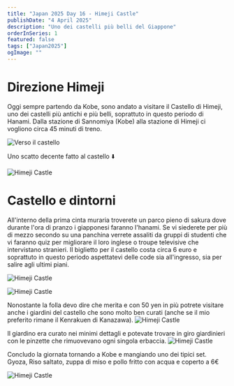 ```yaml
---
title: "Japan 2025 Day 16 - Himeji Castle"
publishDate: "4 April 2025"
description: "Uno dei castelli più belli del Giappone"
orderInSeries: 1
featured: false
tags: ["Japan2025"]
ogImage: ""
---
```


# Direzione Himeji
Oggi sempre partendo da Kobe, sono andato a visitare il Castello di Himeji, uno dei castelli  più antichi e più belli, soprattuto in questo periodo di Hanami.
Dalla stazione di Sannomiya (Kobe) alla stazione di Himeji ci vogliono circa 45 minuti di treno.

![Verso il castello](/images/jap-2025-assets/jap-04-04-p1.JPG)

Uno scatto decente fatto al castello ⬇️

![Himeji Castle](/images/jap-2025-assets/jap-04-04-p2.JPG)

# Castello e dintorni

All'interno della prima cinta muraria troverete un parco pieno di sakura dove durante l'ora di pranzo i giapponesi faranno l'hanami. Se vi siederete per più di mezzo secondo su una panchina verrete assaliti da gruppi di studenti che vi faranno quiz per migliorare il loro inglese o troupe televisive che intervistano stranieri. 
Il biglietto per il castello costa circa 6 euro e soprattuto in questo periodo aspettatevi delle code sia all'ingresso, sia per salire agli ultimi piani.

![Himeji Castle](/images/jap-2025-assets/jap-04-04-p3.JPG)

![Himeji Castle](/images/jap-2025-assets/jap-04-04-p4.JPG)


Nonostante la folla devo dire che merita e con 50 yen in più potrete visitare anche i giardini del castello che sono molto ben curati (anche se il mio preferito rimane il Kenrakuen di Kanazawa).
![Himeji Castle](/images/jap-2025-assets/jap-04-04-p5.JPG)

Il giardino era curato nei minimi dettagli e potevate trovare in giro giardinieri con le pinzette che rimuovevano ogni singola erbaccia.
![Himeji Castle](/images/jap-2025-assets/jap-04-04-p6.JPG)

Concludo la giornata tornando a Kobe e mangiando uno dei tipici set.
Gyoza, Riso saltato, zuppa di miso e pollo fritto con acqua e coperto a 6€

![Himeji Castle](/images/jap-2025-assets/jap-04-04-p7.jpg)





